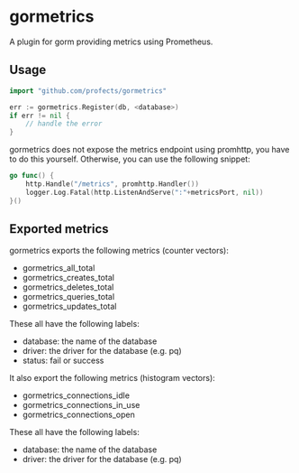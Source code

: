 # gormetrics

A plugin for gorm providing metrics using Prometheus.

## Usage

```go
import "github.com/profects/gormetrics"

err := gormetrics.Register(db, <database>)
if err != nil {
	// handle the error
}
```

gormetrics does not expose the metrics endpoint using promhttp, you have to do this yourself.
Otherwise, you can use the following snippet:
```go
go func() {
    http.Handle("/metrics", promhttp.Handler())
    logger.Log.Fatal(http.ListenAndServe(":"+metricsPort, nil))
}()
```

## Exported metrics

gormetrics exports the following metrics (counter vectors):
* gormetrics_all_total
* gormetrics_creates_total
* gormetrics_deletes_total
* gormetrics_queries_total
* gormetrics_updates_total

These all have the following labels:
* database: the name of the database
* driver: the driver for the database (e.g. pq)
* status: fail or success

It also export the following metrics (histogram vectors):
* gormetrics_connections_idle
* gormetrics_connections_in_use
* gormetrics_connections_open

These all have the following labels:
* database: the name of the database
* driver: the driver for the database (e.g. pq)
